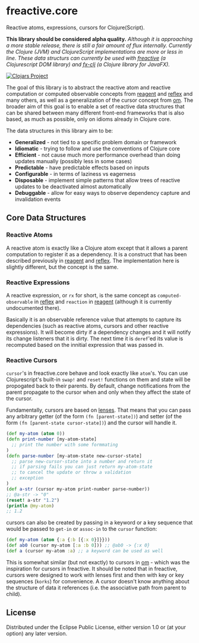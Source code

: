 # freactive.core

Reactive atoms, expressions, cursors for Clojure(Script).

**This library should be considered alpha quality.** *Although it is approaching a more stable release, there is still a fair amount of flux internally. Currently the Clojure (JVM) and ClojureScript implementations are more or less in line. These data structurs can currently be used with [freactive](https://github.com/aaronc/freactive) (a Clojurescript DOM library) and [fx-clj](https://github.com/aaronc/freactive) (a Clojure library for JavaFX).*

[![Clojars Project](http://clojars.org/freactive.core/latest-version.svg)](http://clojars.org/freactive.core)

The goal of this library is to abstract the reactive atom and reactive computation
or computed observable concepts from [reagent][reagent] and [reflex][reflex] and many others, as
well as a generalization of the cursor concept from [om][om]. The broader aim of this
goal is to enable a set of reactive data structures that can be shared between many
different front-end frameworks that is also based, as much as possible, only on idioms
already in Clojure core.

The data structures in this library aim to be:
* **Generalized** - not tied to a specific problem domain or framework
* **Idiomatic** - trying to follow and use the conventions of Clojure core
* **Efficient** - not cause much more performance overhead than doing updates manually (possibly less in some cases)
* **Predictable** - have predictable effects based on inputs
* **Configurable** - in terms of laziness vs eagerness
* **Disposable** - implement simple patterns that allow trees of reactive updates to be deactivated almost automatically
* **Debuggable** - allow for easy ways to observe dependency capture and invalidation events

## Core Data Structures

### Reactive Atoms

A reactive atom is exactly like a Clojure atom except that it allows a parent computation to register it as a dependency. It is a construct that has been described previously in [reagent][reagent] and [reflex][reflex]. The implementation here is slightly different, but the concept is the same.

### Reactive Expressions

A reactive expression, or `rx` for short, is the same concept as `computed-observable` in [reflex][reflex] and `reaction` in [reagent][reagent] (although it is currently undocumented there).

Basically it is an observable reference value that attempts to capture its dependencies (such as reactive atoms, cursors and other reactive expressions). It will become dirty if a dependency changes and it will notify its change listeners that it is dirty. The next time it is `deref`'ed its value is recomputed based on the innitial expression that was passed in.

### Reactive Cursors

`cursor`'s in freactive.core behave and look exactly like `atom`'s. You can use Clojurescript's built-in `swap!` and `reset!` functions on them and state will be propogated back to their parents. By default, change notifications from the parent propagate to the cursor when and only when they affect the state of the cursor.

Fundamentally, cursors are based on [lenses](https://speakerdeck.com/markhibberd/lens-from-the-ground-up-in-clojure). That means that you can pass any arbitrary getter (of the form `(fn [parent-state])`) and setter (of the form `(fn [parent-state cursor-state])`) and the cursor will handle it.

```clojure
(def my-atom (atom 0))
(defn print-number [my-atom-state]
  ;; print the number with some formmating
)
(defn parse-number [my-atom-state new-cursor-state]
  ;; parse new-cursor-state into a number and return it
  ;; if parsing fails you can just return my-atom-state
  ;; to cancel the update or throw a validation
  ;; exception
)
(def a-str (cursor my-atom print-number parse-number))
;; @a-str -> "0"
(reset! a-str "1.2")
(println @my-atom)
;; 1.2
```

cursors can also be created by passing in a keyword or a key sequence that would be passed to `get-in` or `assoc-in` to the `cursor` function:

```clojure
(def my-atom (atom {:a {:b [{:x 0}]}}))
(def ab0 (cursor my-atom [:a :b 0])) ;; @ab0 -> {:x 0}
(def a (cursor my-atom :a) ;; a keyword can be used as well
```

This is somewhat similar (but not exactly) to cursors in [om][om] - which was the inspiration for cursors in freactive. It should be noted that in freactive, cursors were designed to work with lenses first and then with key or key sequences (`korks`) for convenience. A cursor doesn't know anything about the structure of data it references (i.e. the associative path from parent to child).

## License

Distributed under the Eclipse Public License, either version 1.0 or (at your option) any later version.

[reagent]: https://github.com/reagent-project/reagent
[om]: https://github.com/swannodette/om
[reflex]: https://github.com/lynaghk/reflex
